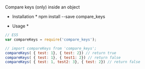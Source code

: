 Compare keys (only) inside an object

* Installation *
npm install --save compare_keys

* Usage *

```javascript
// ES5
var compareKeys = require('compare_keys');

// import compareKeys from 'compare_keys';
compareKeys( { test: 1}, { test: 2}) // return true
compareKeys( { test: 1}, { test1: 2}) // return false
compareKeys( { test: 1, test2: 3}, { test: 2}) // return false

```
